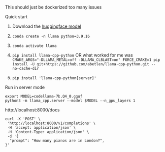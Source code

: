 This should just be dockerized too many issues

Quick start

1. Download the [huggingface model](https://huggingface.co/TheBloke/CodeLlama-7B-GGUF/blob/main/codellama-7b.Q4_0.gguf)

1. `conda create -n llama python=3.9.16`

1. `conda activate llama`

1. `pip install llama-cpp-python`
   OR what worked for me was
   `CMAKE_ARGS="-DLLAMA_METAL=off -DLLAMA_CLBLAST=on" FORCE_CMAKE=1 pip install -U git+https://github.com/abetlen/llama-cpp-python.git --no-cache-dir`

1. `pip install 'llama-cpp-python[server]'`

Run in server mode

```
export MODEL=codellama-7b.Q4_0.gguf
python3 -m llama_cpp.server --model $MODEL --n_gpu_layers 1
```

http://localhost:8000/docs

```
curl -X 'POST' \
 'http://localhost:8000/v1/completions' \
 -H 'accept: application/json' \
 -H 'Content-Type: application/json' \
 -d '{
  "prompt": "How many pianos are in London?",
}'
```
